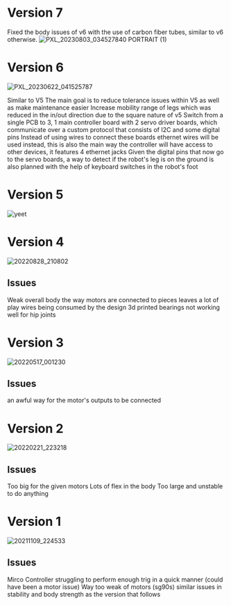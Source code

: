 # Version 7
Fixed the body issues of v6 with the use of carbon fiber tubes, similar to v6 otherwise.
![PXL_20230803_034527840 PORTRAIT (1)](https://github.com/Townlake101/TL-Quadruped/assets/15756211/6cbb1202-86b7-4fbc-993a-1dcd48be1b01)



# Version 6
![PXL_20230622_041525787](https://github.com/Townlake101/TL-Quadruped/assets/15756211/7380e80b-6586-435f-85e7-c34cd7a7470a)

Similar to V5
The main goal is to reduce tolerance issues within V5 as well as make maintenance easier
Increase mobility range of legs which was reduced in the in/out direction due to the square nature of v5
Switch from a single PCB to 3, 1 main controller board with 2 servo driver boards, which communicate over a custom protocol that consists of I2C and some digital pins
Instead of using wires to connect these boards ethernet wires will be used instead, this is also the main way the controller will have access to other devices, it features 4 ethernet jacks
Given the digital pins that now go to the servo boards, a way to detect if the robot's leg is on the ground is also planned with the help of keyboard switches in the robot's foot


# Version 5
![yeet](https://user-images.githubusercontent.com/15756211/226653216-69dbfabc-1a9a-4a78-b281-26a315f22245.jpg)





# Version 4
![20220828_210802](https://user-images.githubusercontent.com/15756211/221730226-4fbdf62b-3c94-46ec-b05f-481931281b5a.jpg)

## Issues
Weak overall body
the way motors are connected to pieces leaves a lot of play
wires being consumed by the design
3d printed bearings not working well for hip joints

# Version 3
![20220517_001230](https://user-images.githubusercontent.com/15756211/221730566-71d9c5f6-14c3-4a44-a9af-61d5357af755.jpg)

## Issues
an awful way for the motor's outputs to be connected

# Version 2
![20220221_223218](https://user-images.githubusercontent.com/15756211/221730659-7e29562d-d5d2-4009-89f7-66db6911ea2f.jpg)

## Issues
Too big for the given motors
Lots of flex in the body
Too large and unstable to do anything

# Version 1
![20211109_224533](https://user-images.githubusercontent.com/15756211/221730854-8c0e765d-71b7-4a99-bce5-fe729e7d66ee.jpg)

## Issues
Mirco Controller struggling to perform enough trig in a quick manner (could have been a motor issue)
Way too weak of motors (sg90s)
similar issues in stability and body strength as the version that follows




